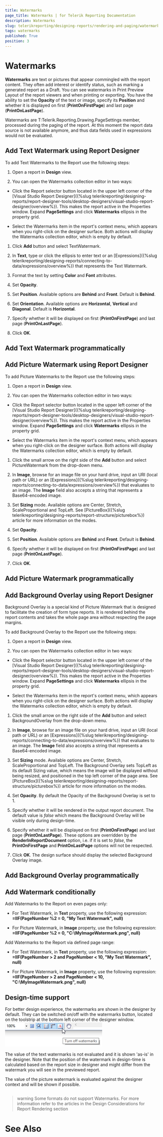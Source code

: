 ```yaml
---
title: Watermarks
page_title: Watermarks | for Telerik Reporting Documentation
description: Watermarks
slug: telerikreporting/designing-reports/rendering-and-paging/watermarks
tags: watermarks
published: True
position: 3
---
```


# Watermarks



__Watermarks__ are text or pictures that appear commingled with the report content. They often add interest or identify status, such
        as marking a generated report as a Draft. You can see watermarks in Print Preview Layout of the report viewers and when printing or
        exporting. You have the ability to set the __Opacity__ of the text or image, specify its __Position__
        and whether it is displayed on first (__PrintOnFirstPage__) and last page (__PrintOnLastPage__).
      

Watermarks are T:Telerik.Reporting.Drawing.PageSettings member, processed during the paging of the report. At this moment the report data source is not available anymore, and thus data fields used in expressions would not be evaluated.
      

## Add Text Watermark using Report Designer

To add Text Watermarks to the Report use the following steps:

1. Open a report in __Design__ view.
            

1. You can open the Watermarks collection editor in two ways:

* Click the Report selector button located in the upper left corner of the [Visual Studio Report Designer]({%slug telerikreporting/designing-reports/report-designer-tools/desktop-designers/visual-studio-report-designer/overview%}). This makes the report active in the Properties window.
                  Expand __PageSettings__ and click __Watermarks__ ellipsis in the property grid.
                

* Select the Watermarks item in the report's context menu, which appears when you right-click on the designer surface.
                Both actions will display the Watermarks collection editor, which is empty by default.
            

1. Click __Add__ button and select TextWatermark.
            

1. In __Text__, type or click the ellipsis to enter text or an [Expressions]({%slug telerikreporting/designing-reports/connecting-to-data/expressions/overview%}) that represents the Text Watermark.
            

1. Format the text by setting __Color__ and __Font__ attributes.
            

1. Set __Opacity__.
            

1. Set __Position__. Available options are __Behind__ and __Front__. Default is __Behind__.
            

1. Set __Orientation__. Available options are __Horizontal__, __Vertical__ and __Diagonal__. Default is __Horizontal__.
            

1. Specify whether it will be displayed on first (__PrintOnFirstPage__) and last page (__PrintOnLastPage__).
            

1. Click __OK__.
            

## Add Text Watermark programmatically

	



	



## Add Picture Watermark using Report Designer

To add Picture Watermarks to the Report use the following steps:

1. Open a report in __Design__ view.
            

1. You can open the Watermarks collection editor in two ways:

* Click the Report selector button located in the upper left corner of the [Visual Studio Report Designer]({%slug telerikreporting/designing-reports/report-designer-tools/desktop-designers/visual-studio-report-designer/overview%}). This makes the report active in the Properties window.
                  Expand __PageSettings__ and click __Watermarks__ ellipsis in the property grid.
                

* Select the Watermarks item in the report's context menu, which appears when you right-click on the designer surface.
                Both actions will display the Watermarks collection editor, which is empty by default.
            

1. Click the small arrow on the right side of the __Add__ button and select PictureWatermark from the drop-down menu.
            

1. In __Image__, browse for an image file on your hard drive, input an URI (local path or URL) or an [Expressions]({%slug telerikreporting/designing-reports/connecting-to-data/expressions/overview%}) that evaluates to an image.
              The __Image__ field also accepts a string that represents a Base64-encoded image.
            

1. Set __Sizing__ mode. Available options are Center, Stretch, ScaleProportional and TopLeft. See [PictureBox]({%slug telerikreporting/designing-reports/report-structure/picturebox%}) article for more information on the modes.
            

1. Set __Opacity__.
            

1. Set __Position__. Available options are __Behind__ and __Front__. Default is __Behind__.
            

1. Specify whether it will be displayed on first (__PrintOnFirstPage__) and last page (__PrintOnLastPage__).
            

1. Click __OK__.
            

## Add Picture Watermark programmatically

	



	



## Add Background Overlay using Report Designer

Background Overlay is a special kind of Picture Watermark that is designed to facilitate the creation of form type reports.
        It is rendered behind the report contents and takes the whole page area without respecting the page margins.

To add Background Overlay to the Report use the following steps:

1. Open a report in __Design__ view.
            

1. You can open the Watermarks collection editor in two ways:

* Click the Report selector button located in the upper left corner of the [Visual Studio Report Designer]({%slug telerikreporting/designing-reports/report-designer-tools/desktop-designers/visual-studio-report-designer/overview%}). This makes the report active in the Properties window.
                  Expand __PageSettings__ and click __Watermarks__ ellipsis in the property grid.
                

* Select the Watermarks item in the report's context menu, which appears when you right-click on the designer surface.
                Both actions will display the Watermarks collection editor, which is empty by default.
            

1. Click the small arrow on the right side of the __Add__ button and select BackgroundOverlay from the drop-down menu.
            

1. In __Image__, browse for an image file on your hard drive, input an URI (local path or URL) or an [Expressions]({%slug telerikreporting/designing-reports/connecting-to-data/expressions/overview%}) that evaluates to an image.
              The __Image__ field also accepts a string that represents a Base64-encoded image.
            

1. Set __Sizing__ mode. Available options are Center, Stretch, ScaleProportional and TopLeft. 
              The Background Overlay sets TopLeft as its default Sizing value, which means the image will be displayed without being resized, and positioned in the top left corner of the page area.
              See [PictureBox]({%slug telerikreporting/designing-reports/report-structure/picturebox%}) article for more information on the modes.
            

1. Set __Opacity__. By default the Opacity of the Background Overlay is set to 1.
            

1. Specify whether it will be rendered in the output report document. The default value is *false* which means the Background Overlay will be visible only during design-time.
            

1. Specify whether it will be displayed on first (__PrintOnFirstPage__) and last page (__PrintOnLastPage__).
              These options are overridden by the __RenderInReportDocument__ option, i.e. if it is set to *false*, 
              the __PrintOnFirstPage__ and __PrintOnLastPage__ options will not be respected.
            

1. Click __OK__. The design surface should display the selected Background Overlay image.
            

## Add Background Overlay programmatically

	



	



## Add Watermark conditionally

Add Watermarks to the Report on even pages only:

* For Text Watermark, in __Text__ property, use the following expression: __=IIF(PageNumber %2 = 0, "My Text Watermark", null)__

* For Picture Watermark, in __Image__ property, use the following expression: __=IIF(PageNumber %2 = 0, "C:\MyImageWatermark.png", null)__

Add Watermarks to the Report via defined page range:

* For Text Watermark, in __Text__ property, use the following expression: __=IIF(PageNumber > 2 and PageNumber < 10, "My Text Watermark", null)__

* For Picture Watermark, in __Image__ property, use the following expression: __=IIF(PageNumber > 2 and PageNumber < 10, "C:\MyImageWatermark.png", null)__

## Design-time support

For better design experience, the watermarks are shown in the designer by default. They can be switched on/off with the watermarks button, located on the toolstrip at the bottom left corner of the designer window.
        ![report-designer-toolstrip-watermarks-focused](images/Designer/report-designer-toolstrip-watermarks-focused.png)

The value of the text watermarks is not evaluated and it is shown 'as-is' in the designer.
          Note that the position of the watermark in design-time is calculated based on the report size in designer and might differ from the watermark you will see in the previewed report.
        

The value of the picture watermark is evaluated against the designer context and will be shown if possible.
        

## 

>warning Some formats do not support Watermarks. For more information refer to the articles in the Design Considerations for Report Rendering section
>


# See Also
